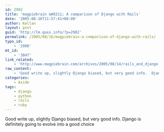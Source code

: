 ```yaml
---
id: 2982
title: 'magpiebrain &#8211; A comparison of Django with Rails'
date: '2005-08-16T11:57:41+00:00'
author: Kellan
layout: post
guid: 'http://lm.quxx.info/?p=2982'
permalink: /2005/08/16/magpiebrain-a-comparison-of-django-with-rails/
typo_id:
    - '2980'
mt_id:
    - '3047'
link_related:
    - 'http://www.magpiebrain.com/archives/2005/08/14/rails_and_django'
raw_content:
    - 'Good write up, slightly Django biased, but very good info.  Django is definitely going to evolve into a good choice'
categories:
    - Aside
tags:
    - django
    - python
    - rails
    - ruby
---
```


Good write up, slightly Django biased, but very good info. Django is definitely going to evolve into a good choice